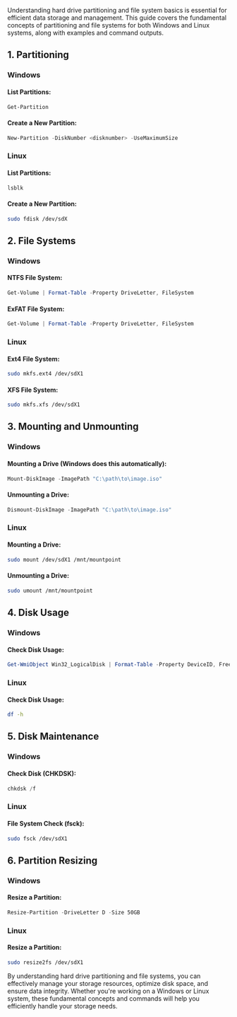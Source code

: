 Understanding hard drive partitioning and file system basics is essential for efficient data storage and management. This guide covers the fundamental concepts of partitioning and file systems for both Windows and Linux systems, along with examples and command outputs.

## 1. Partitioning

### Windows

#### List Partitions:

```powershell
Get-Partition
```

#### Create a New Partition:

```powershell
New-Partition -DiskNumber <disknumber> -UseMaximumSize
```

### Linux

#### List Partitions:

```bash
lsblk
```

#### Create a New Partition:

```bash
sudo fdisk /dev/sdX
```

## 2. File Systems

### Windows

#### NTFS File System:

```powershell
Get-Volume | Format-Table -Property DriveLetter, FileSystem
```

#### ExFAT File System:

```powershell
Get-Volume | Format-Table -Property DriveLetter, FileSystem
```

### Linux

#### Ext4 File System:

```bash
sudo mkfs.ext4 /dev/sdX1
```

#### XFS File System:

```bash
sudo mkfs.xfs /dev/sdX1
```

## 3. Mounting and Unmounting

### Windows

#### Mounting a Drive (Windows does this automatically):

```powershell
Mount-DiskImage -ImagePath "C:\path\to\image.iso"
```

#### Unmounting a Drive:

```powershell
Dismount-DiskImage -ImagePath "C:\path\to\image.iso"
```

### Linux

#### Mounting a Drive:

```bash
sudo mount /dev/sdX1 /mnt/mountpoint
```

#### Unmounting a Drive:

```bash
sudo umount /mnt/mountpoint
```

## 4. Disk Usage

### Windows

#### Check Disk Usage:

```powershell
Get-WmiObject Win32_LogicalDisk | Format-Table -Property DeviceID, FreeSpace, Size
```

### Linux

#### Check Disk Usage:

```bash
df -h
```

## 5. Disk Maintenance

### Windows

#### Check Disk (CHKDSK):

```powershell
chkdsk /f
```

### Linux

#### File System Check (fsck):

```bash
sudo fsck /dev/sdX1
```

## 6. Partition Resizing

### Windows

#### Resize a Partition:

```powershell
Resize-Partition -DriveLetter D -Size 50GB
```

### Linux

#### Resize a Partition:

```bash
sudo resize2fs /dev/sdX1
```

By understanding hard drive partitioning and file systems, you can effectively manage your storage resources, optimize disk space, and ensure data integrity. Whether you're working on a Windows or Linux system, these fundamental concepts and commands will help you efficiently handle your storage needs.
